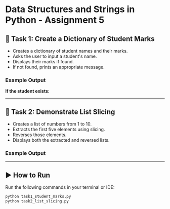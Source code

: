 # Data Structures and Strings in Python - Assignment 5

## 🧠 Task 1: Create a Dictionary of Student Marks
- Creates a dictionary of student names and their marks.
- Asks the user to input a student's name.
- Displays their marks if found.
- If not found, prints an appropriate message.

### Example Output
**If the student exists:**

---

## 🔢 Task 2: Demonstrate List Slicing
- Creates a list of numbers from 1 to 10.
- Extracts the first five elements using slicing.
- Reverses those elements.
- Displays both the extracted and reversed lists.

### Example Output

---

## ▶️ How to Run
Run the following commands in your terminal or IDE:

```bash
python task1_student_marks.py
python task2_list_slicing.py
